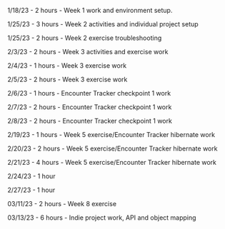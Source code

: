 1/18/23 - 2 hours - Week 1 work and environment setup.

1/25/23 - 3 hours - Week 2 activities and individual project setup

1/25/23 - 2 hours - Week 2 exercise troubleshooting

2/3/23 - 2 hours - Week 3 activities and exercise work

2/4/23 - 1 hours - Week 3 exercise work

2/5/23 - 2 hours - Week 3 exercise work

2/6/23 - 1 hours - Encounter Tracker checkpoint 1 work

2/7/23 - 2 hours - Encounter Tracker checkpoint 1 work

2/8/23 - 2 hours - Encounter Tracker checkpoint 1 work

2/19/23 - 1 hours - Week 5 exercise/Encounter Tracker hibernate work

2/20/23 - 2 hours - Week 5 exercise/Encounter Tracker hibernate work

2/21/23 - 4 hours - Week 5 exercise/Encounter Tracker hibernate work

2/24/23 - 1 hour

2/27/23 - 1 hour

03/11/23 - 2 hours - Week 8 exercise

03/13/23 - 6 hours - Indie project work, API and object mapping